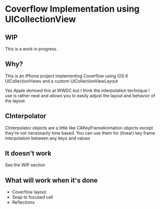# Coverflow Implementation using UICollectionView

## WIP

This is a work in progress. 

## Why?

This is an iPhone project implementing Coverflow using iOS 6 UICollectionViews and a custom UICollectionViewLayout

Yes Apple demoed this at WWDC but I think the interpolation technique I use is rather neat and allows you to easily adjust the layout and behavior of the layout.

## CInterpolator

CInterpolator objects are a little like CAKeyFrameAnimation objects except they're not necessarily time based. You can use them for (linear) key frame interpolation between any keys and values

## It doesn't work

See the WIP section

## What will work when it's done

* Coverflow layout.
* Snap to focused cell
* Reflections

